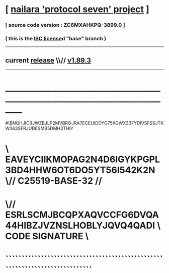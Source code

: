 
# [ [nailara 'protocol seven' project](http://nailara.network/) ]

### [ source code version : ZC6MXAHKPQ-3899.0 ]

### ( this is the [ISC license](license)d "base" branch )
---
## current [release](https://github.com/nailara-technologies/protocol-7/releases) \\\\// [v1.89.3](https://github.com/nailara-technologies/protocol-7/releases/tag/v1.89.3)
---
# ______________________________________________________________________________
#\\BNQHJICRJWZBJLP2MVBROJRA7ECEUIDDYG75KGWX337YDIVSFSSJTKW363SFRJUDESMB5DMH3THIY
# \\ EAVEYCIIKMOPAG2N4D6IGYKPGPL3BD4HHW6OT6DO5YT56I542K2N \\// C25519-BASE-32 //
#  \\// ESRLSCMJBCQPXAQVCCFG6DVQA44HIBZJVZNSLHOBLYJQVQ4QADI \\ CODE SIGNATURE \\
#   ````````````````````````````````````````````````````````````````````````````
